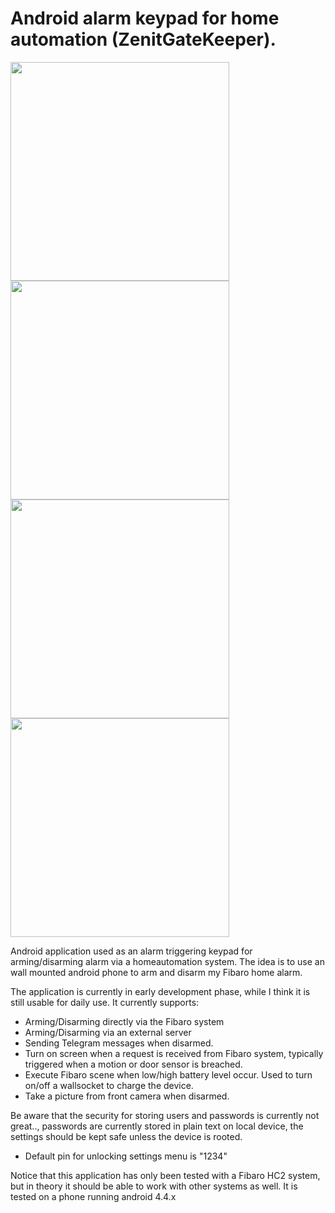# Android alarm keypad for home automation (ZenitGateKeeper).

<img src="https://cloud.githubusercontent.com/assets/756370/19986985/20d5ba4c-a219-11e6-8e46-b2338b2a16d9.png" width="350">
<img src="https://cloud.githubusercontent.com/assets/756370/19987009/3b7b3534-a219-11e6-905e-066f43ab8238.png" width="350">
<img src="https://cloud.githubusercontent.com/assets/756370/14658397/c731e7ca-0693-11e6-8584-482df136bd69.png" width="350">
<img src="https://cloud.githubusercontent.com/assets/756370/14658623/9314a17e-0695-11e6-81a8-83a59a2198fd.png" width="350">

Android application used as an alarm triggering keypad for arming/disarming alarm via a homeautomation system. 
The idea is to use an wall mounted android phone to arm and disarm my Fibaro home alarm.

The application is currently in early development phase, while I think it is still usable for daily use.
It currently supports:
- Arming/Disarming directly via the Fibaro system
- Arming/Disarming via an external server
- Sending Telegram messages when disarmed.
- Turn on screen when a request is received from Fibaro system, typically triggered when a motion or door sensor is breached.
- Execute Fibaro scene when low/high battery level occur. Used to turn on/off a wallsocket to charge the device.
- Take a picture from front camera when disarmed.


Be aware that the security for storing users and passwords is currently not great.., passwords are currently stored in plain text on local device, the settings should be kept safe unless the device is rooted.

- Default pin for unlocking settings menu is "1234"

Notice that this application has only been tested with a Fibaro HC2 system, but in theory it should be able to work with other systems as well. It is tested on a phone running android 4.4.x

